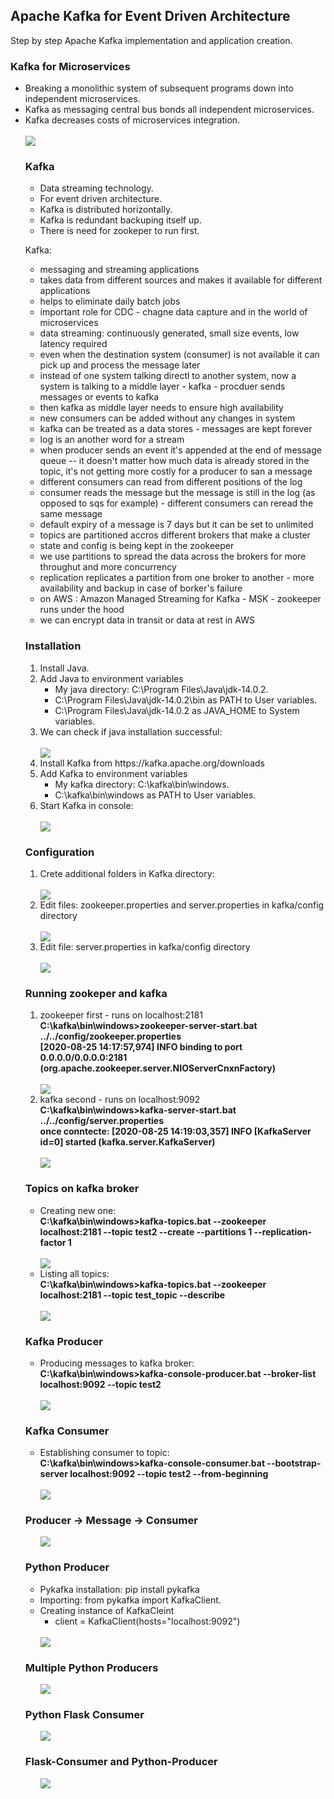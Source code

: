 <h2>Apache Kafka for Event Driven Architecture</h2>
<p>Step by step Apache Kafka implementation and application creation.</p>
<h3>Kafka for Microservices</h3>
<ul>
  <li>Breaking a monolithic system of subsequent programs down into independent microservices.</li>
  <li>Kafka as messaging central bus bonds all independent microservices.</li>
  <li>Kafka decreases costs of microservices integration.</li>
  <br>
  <img src="images/microservices.JPG"?
</ul>
<h3>Kafka</h3>
<ul>
  <li>Data streaming technology.</li>
  <li>For event driven architecture.</li>
  <li>Kafka is distributed horizontally.</li>
  <li>Kafka is redundant backuping itself up.</li>
  <li>There is need for zookeper to run first.</li>
</ul>

Kafka:
+ messaging and streaming applications
+ takes data from different sources and makes it available for different applications
+ helps to eliminate daily batch jobs
+ important role for CDC - chagne data capture and in the world of microservices
+ data streaming: continuously generated, small size events, low latency required
+ even when the destination system (consumer)  is not available it can pick up and process the message later
+ instead of one system talking directl to another system, now a system is talking to a middle layer - kafka - procduer sends messages or events to kafka
+ then kafka as middle layer needs to ensure high availability
+ new consumers can be added without any changes in system
+ kafka can be treated as a data stores - messages are kept forever
+ log is an another word for a stream
+ when producer sends an event it's appended at the end of message queue -- it doesn't matter how much data is already stored in the topic, it's not getting more costly for a producer to san a message
+ different consumers can read from different positions of the log
+ consumer reads the message but the message is still in the log (as opposed to sqs for example)  - different consumers can reread the same message
+ default expiry of a message is 7 days but it can be set to unlimited
+ topics are partitioned accros different brokers that make a cluster
+ state and config is being kept in the zookeeper
+ we use partitions to spread the data across the brokers for more throughut and more concurrency
+ replication replicates a partition from one broker to another - more availability and backup in case of borker's failure
+ on AWS : Amazon Managed Streaming for Kafka - MSK - zookeeper runs under the hood 
+ we can encrypt data in transit or data at rest in AWS

<h3>Installation</h3>
<ol>
  <li>Install Java.</li>
  <li>Add Java to environment variables
      <ul>
        <li>My java directory: C:\Program Files\Java\jdk-14.0.2.</li>
        <li>C:\Program Files\Java\jdk-14.0.2\bin as PATH to User variables.</li>
        <li>C:\Program Files\Java\jdk-14.0.2 as JAVA_HOME to System variables.</li>
      </ul>
  </li>
  <li>We can check if java installation successful:</li>
  <br>
  <img src="images/java.JPG">
  <li>Install Kafka from https://kafka.apache.org/downloads</li>
  <li>Add Kafka to environment variables
       <ul>
        <li>My kafka directory: C:\kafka\bin\windows.</li>
        <li>C:\kafka\bin\windows as PATH to User variables.</li>
      </ul>
  </li>
  <li>Start Kafka in console:</li>
  <br>
  <img src="images/kafka.JPG">
</ol>
<h3>Configuration</h3>
<ol>
  <li>Crete additional folders in Kafka directory:</li>
  <br>
  <img src="images/data_dir.JPG">
  <li>Edit files: zookeeper.properties and server.properties in kafka/config directory</li>
  <br>
  <img src="images/properties.JPG">
  <li>Edit file: server.properties in kafka/config directory</li>
  <br>
  <img src="images/listeners.JPG">
</ol>
<h3>Running zookeper and kafka</h3>
<ol>
  <li>zookeeper first - runs on localhost:2181 <br><b>C:\kafka\bin\windows>zookeeper-server-start.bat ../../config/zookeeper.properties <br> [2020-08-25 14:17:57,974] INFO binding to port 0.0.0.0/0.0.0.0:2181 (org.apache.zookeeper.server.NIOServerCnxnFactory)</b></li>
  <br>
  <img src="images/zookeeper_start.JPG">
  <li>kafka second - runs on localhost:9092 <br><b>C:\kafka\bin\windows>kafka-server-start.bat ../../config/server.properties <br> once conntecte: [2020-08-25 14:19:03,357] INFO [KafkaServer id=0] started (kafka.server.KafkaServer)</b></li>
  <br>
  <img src="images/kafka_start.JPG">
</ol>
<h3>Topics on kafka broker</h3>
<ul>
  <li>Creating new one: <br> <b>C:\kafka\bin\windows>kafka-topics.bat --zookeeper localhost:2181 --topic test2 --create --partitions 1 --replication-factor 1 </b> </li>
  <br>
  <img src="images/topic.JPG">
  <li>Listing all topics: <br> <b>C:\kafka\bin\windows>kafka-topics.bat --zookeeper localhost:2181 --topic test_topic --describe </b> </li>
  <br>
  <img src="images/topic_list.JPG">
</ul>
<h3>Kafka Producer</h3>
<ul>
  <li>Producing messages to kafka broker: <br> <b>C:\kafka\bin\windows>kafka-console-producer.bat --broker-list localhost:9092 --topic test2 </b> </li>
  <br>
  <img src="images/messages.JPG">
</ul>
<h3>Kafka Consumer</h3>
<ul>
  <li>Establishing consumer to topic: <br> <b>C:\kafka\bin\windows>kafka-console-consumer.bat --bootstrap-server localhost:9092 --topic test2 --from-beginning </b> </li>
  <br>
  <img src="images/consumer-connected.JPG">
</ul>
<h3>Producer -> Message -> Consumer</h3>
<ul>
  <img src="images/prod_cons.gif">
</ul>
<h3>Python Producer</h3>
<ul>
  <li>Pykafka installation: pip install pykafka</li>
  <li>Importing: from pykafka import KafkaClient.</li>
  <li>Creating instance of KafkaCleint
    <ul>
      <li>client = KafkaClient(hosts="localhost:9092")</li>
    </ul>
  </li>
  <br>
  <img src="images/pykafka.gif">
</ul>
<h3>Multiple Python Producers</h3>
<ul>
  <img src="images/multiple_producers.gif">
</ul>  
<h3>Python Flask Consumer</h3>
<ul>
  <img src="images/flask_consumer.gif">
</ul>  
<h3>Flask-Consumer and Python-Producer</h3>
<ul>
  <img src="images/flask-consumer-python-producer.JPG">
</ul>


